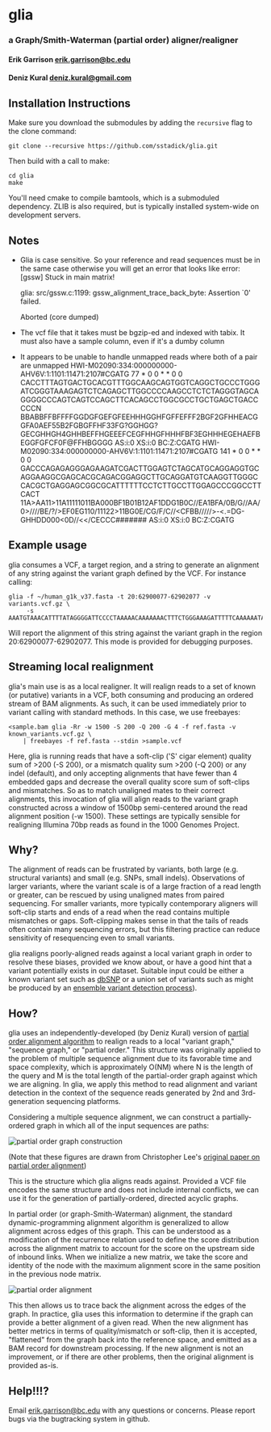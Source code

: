 glia
========
### a Graph/Smith-Waterman (partial order) aligner/realigner

#### Erik Garrison <erik.garrison@bc.edu>
#### Deniz Kural <deniz.kural@gmail.com>

Installation Instructions
----------

Make sure you download the submodules by adding the `recursive` flag to the clone command:

    git clone --recursive https://github.com/sstadick/glia.git

Then build with a call to make:

    cd glia
    make

You'll need cmake to compile bamtools, which is a submoduled dependency.  ZLIB is also required, but is typically installed system-wide on development servers.

Notes
--------
- Glia is case sensitive. So your reference and read sequences must be in the same case otherwise you will get an error that looks like
    error:[gssw] Stuck in main matrix!

    glia: src/gssw.c:1199: gssw_alignment_trace_back_byte: Assertion `0' failed.

    Aborted (core dumped)
- The vcf file that it takes must be bgzip-ed and indexed with tabix. It must also have a sample column, even if it's a dumby column
- It appears to be unable to handle unmapped reads where both of a pair are unmapped
    HWI-M02090:334:000000000-AHV6V:1:1101:11471:2107#CGATG  77      *       0       0       *       *       0       0       CACCTTTAGTGACTGCACGTTTGGCAAGCAGTGGTCAGGCTGCCCTGGGATCGGGTAAAGAGTCTCAGAGCTTGGCCCCAAGCCTCTCTAGGGTAGCAGGGGCCCAGTCAGTCCAGCTTCACAGCCTGGCGCCTGCTGAGCTGACCCCCN      BBABBFFBFFFFGGDGFGEFGFEEHHHGGHFGFFEFFF2BGF2GFHHEACGGFA0AEF55B2FGBGFFHF33FG?GGHGG?GECGHHGH4GHHBEFFHGEEEFCEGFHHGFHHHFBF3EGHHHEGEHAEFBEGGFGFCF0F@FFHBGGGG      AS:i:0  XS:i:0  BC:Z:CGATG
    HWI-M02090:334:000000000-AHV6V:1:1101:11471:2107#CGATG  141     *       0       0       *       *       0       0       GACCCAGAGAGGGAGAAGATCGACTTGGAGTCTAGCATGCAGGAGGTGCAGGAAGGCGAGCACGCAGACGGAGGCTTGCAGGATGTCAAGGTTGGGCCACGCTGAGGAGCGGCGCATTTTTTCCTCTTGCCTTGGAGCCCGGCCTTCACT      11A>AA11>11A11111011BA000BF1B01B12AF1DDG1B0C//EA1BFA/0B/G//AA/0>////BE/?/>EF0EG110/11122>11BG0E/CG/F/C//<CFBB/////>-<.=DG-GHHDD000<0D//<</CECCC#######      AS:i:0  XS:i:0  BC:Z:CGATG


Example usage
--------

glia consumes a VCF, a target region, and a string to generate an alignment of any string against the variant graph defined by the VCF.  For instance calling:

    glia -f ~/human_g1k_v37.fasta -t 20:62900077-62902077 -v variants.vcf.gz \
         -s AAATGTAAACATTTTATAGGGGATTCCCCTAAAAACAAAAAAACTTTCTGGGAAAGATTTTTCAAAAAATAAAA

Will report the alignment of this string against the variant graph in the region 20:62900077-62902077.  This mode is provided for debugging purposes.

Streaming local realignment
--------

glia's main use is as a local realigner.  It will realign reads to a set of known (or putative) variants in a VCF, both consuming and producing an ordered stream of BAM alignments.  As such, it can be used immediately prior to variant calling with standard methods.  In this case, we use freebayes:

    <sample.bam glia -Rr -w 1500 -S 200 -Q 200 -G 4 -f ref.fasta -v known_variants.vcf.gz \
        | freebayes -f ref.fasta --stdin >sample.vcf

Here, glia is running reads that have a soft-clip ('S' cigar element) quality sum of >200 (-S 200), or a mismatch quality sum >200 (-Q 200) or any indel (default), and only accepting alignments that have fewer than 4 embedded gaps and decrease the overall quality score sum of soft-clips and mismatches.  So as to match unaligned mates to their correct alignments, this invocation of glia will align reads to the variant graph constructed across a window of 1500bp semi-centered around the read alignment position (-w 1500).  These settings are typically sensible for realigning Illumina 70bp reads as found in the 1000 Genomes Project.

Why?
--------

The alignment of reads can be frustrated by variants, both large (e.g. structural variants) and small (e.g. SNPs, small indels).  Observations of larger variants, where the variant scale is of a large fraction of a read length or greater, can be rescued by using unaligned mates from paired sequencing.  For smaller variants, more typically contemporary aligners will soft-clip starts and ends of a read when the read contains multiple mismatches or gaps.  Soft-clipping makes sense in that the tails of reads often contain many sequencing errors, but this filtering practice can reduce sensitivity of resequencing even to small variants.

glia realigns poorly-aligned reads against a local variant graph in order to resolve these biases, provided we know about, or have a good hint that a variant potentially exists in our dataset.  Suitable input could be either a known variant set such as [dbSNP](https://www.ncbi.nlm.nih.gov/projects/SNP/) or a union set of variants such as might be produced by an [ensemble variant detection process](https://github.com/ekg/1000G-integration)).

How?
--------

glia uses an independently-developed (by Deniz Kural) version of [partial order alignment algorithm](http://bioinformatics.oxfordjournals.org/content/18/3/452.short) to realign reads to a local "variant graph," "sequence graph," or "partial order."  This structure was originally applied to the problem of multiple sequence alignment due to its favorable time and space complexity, which is approximately O(NM) where N is the length of the query and M is the total length of the partial-order graph against which we are aligning.  In glia, we apply this method to read alignment and variant detection in the context of the sequence reads generated by 2nd and 3rd-generation sequencing platforms.

Considering a multiple sequence alignment, we can construct a partially-ordered graph in which all of the input sequences are paths:

<img src="http://i.imgur.com/kZk6UJo.png" alt="partial order graph construction">

(Note that these figures are drawn from Christopher Lee's [original paper on partial order alignment](http://bioinformatics.oxfordjournals.org/content/18/3/452.short))

This is the structure which glia aligns reads against.  Provided a VCF file encodes the same structure and does not include internal conflicts, we can use it for the generation of partially-ordered, directed acyclic graphs.

In partial order (or graph-Smith-Waterman) alignment, the standard dynamic-programming alignment algorithm is generalized to allow alignment across edges of this graph.  This can be understood as a modification of the recurrence relation used to define the score distribution across the alignment matrix to account for the score on the upstream side of inbound links.  When we initialize a new matrix, we take the score and identity of the node with the maximum alignment score in the same position in the previous node matrix.

<img src="http://i.imgur.com/uZXH9MW.png" alt="partial order alignment">

This then allows us to trace back the alignment across the edges of the graph.  In practice, glia uses this information to determine if the graph can provide a better alignment of a given read.  When the new alignment has better metrics in terms of quality/mismatch or soft-clip, then it is accepted, "flattened" from the graph back into the reference space, and emitted as a BAM record for downstream processing.  If the new alignment is not an improvement, or if there are other problems, then the original alignment is provided as-is.

Help!!!?
--------

Email <erik.garrison@bc.edu> with any questions or concerns.  Please report bugs via the bugtracking system in github.
